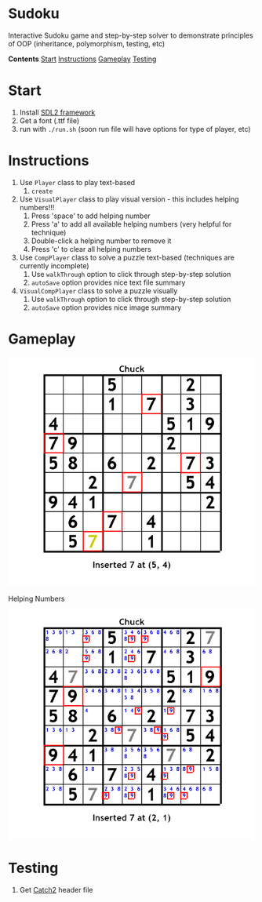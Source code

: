 # Sudoku
Interactive Sudoku game and step-by-step solver to demonstrate principles of OOP (inheritance, polymorphism, testing, etc)

**Contents**
[Start](#start)
[Instructions](#instructions)
[Gameplay](#gameplay)
[Testing](#testing)

# Start
1. Install [SDL2 framework](https://www.libsdl.org/download-2.0.php)
2. Get a font (.ttf file)
3. run with `./run.sh` (soon run file will have options for type of player, etc)

# Instructions
1. Use `Player` class to play text-based
    1. `create`
2. Use `VisualPlayer` class to play visual version - this includes helping numbers!!!
    1. Press 'space' to add helping number
    2. Press 'a' to add all available helping numbers (very helpful for technique)
    3. Double-click a helping number to remove it
    4. Press 'c' to clear all helping numbers
3. Use `CompPlayer` class to solve a puzzle text-based (techniques are currently incomplete)
    1. Use `walkThrough` option to click through step-by-step solution
    2. `autoSave` option provides nice text file summary
4. `VisualCompPlayer` class to solve a puzzle visually
    1. Use `walkThrough` option to click through step-by-step solution
    2. `autoSave` option provides nice image summary

# Gameplay
<img src="save1/screenshot1.png" width="700"> 

Helping Numbers

<img src="save1/screenshot2.png" width="700">

# Testing
1. Get [Catch2](https://github.com/catchorg/Catch2) header file
